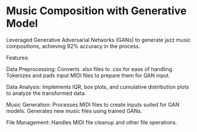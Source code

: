 # Music Composition with Generative Model
Leveraged Generative Adversarial Networks (GANs) to generate jazz music compositions, achieving 92% accuracy in the process.


Features:

  Data Preprocessing:
    Converts .xlsx files to .csv for ease of handling.
    Tokenizes and pads input MIDI files to prepare them for GAN input.

  Data Analysis:
    Implements IQR, box plots, and cumulative distribution plots to analyze the transformed data.

  Music Generation:
    Processes MIDI files to create inputs suited for GAN models.
    Generates new music files using trained GANs.

  File Management:
    Handles MIDI file cleanup and other file operations.
